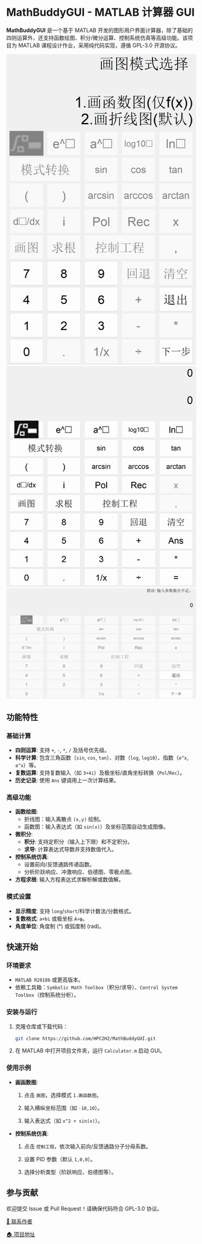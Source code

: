 # MathBuddyGUI - MATLAB 计算器 GUI

**MathBuddyGUI** 是一个基于 MATLAB 开发的图形用户界面计算器，除了基础的四则运算外，还支持函数绘图、积分/微分运算、控制系统仿真等高级功能。该项目为 MATLAB 课程设计作业，采用纯代码实现，遵循 GPL-3.0 开源协议。

![Calculator GUI ScreenShot1](示意图1.png)  
![Calculator GUI ScreenShot2](示意图2.png)  
![Calculator GUI ScreenShot3](示意图3.png)
## 功能特性

### 基础计算
- **四则运算**: 支持 `+`, `-`, `*`, `/` 及括号优先级。
- **科学计算**: 包含三角函数（`sin`, `cos`, `tan`）、对数（`log`, `log10`）、指数（`e^x`, `a^x`）等。
- **复数运算**: 支持复数输入（如 `3+4i`）及极坐标/直角坐标转换（`Pol`/`Rec`）。
- **历史记录**: 使用 `Ans` 键调用上一次计算结果。

### 高级功能
- **函数绘图**:
  - 折线图：输入离散点 `(x,y)` 绘制。
  - 函数图：输入表达式（如 `sin(x)`）及坐标范围自动生成图像。
- **微积分**:
  - **积分**: 支持定积分（输入上下限）和不定积分。
  - **求导**: 计算表达式导数并支持数值代入。
- **控制系统仿真**:
  - 设置前向/反馈通路传递函数。
  - 分析阶跃响应、冲激响应、伯德图、零极点图。
- **方程求根**: 输入方程表达式求解析解或数值解。

### 模式设置
- **显示精度**: 支持 `long`/`short`/科学计数法/分数格式。
- **复数格式**: `a+bi` 或极坐标 `A∠φ`。
- **角度单位**: 角度制 (°) 或弧度制 (rad)。

## 快速开始

### 环境要求
- `MATLAB R2018b` 或更高版本。
- 依赖工具箱：`Symbolic Math Toolbox`（积分/求导）、`Control System Toolbox`（控制系统分析）。

### 安装与运行
1. 克隆仓库或下载代码：
   ```bash
   git clone https://github.com/HPC2H2/MathBuddyGUI.git
2. 在 MATLAB 中打开项目文件夹，运行 `Calculator.m` 启动 GUI。

### 使用示例
- **画函数图**:
  1. 点击 `画图`，选择模式 `1.画函数图`。

  2. 输入横纵坐标范围（如 `-10,10`）。

  3. 输入表达式（如 `x^2 + sin(x)`）。

- **控制系统仿真**:

  1. 点击 `控制工程`，依次输入前向/反馈通路分子分母系数。

  2. 设置 PID 参数（默认 `1,0,0`）。

  3. 选择分析类型（阶跃响应、伯德图等）。

## 参与贡献
欢迎提交 Issue 或 Pull Request！请确保代码符合 GPL-3.0 协议。

[📧 联系作者](mailto:hpc2h2@outlook.com)

[🏠 项目地址](https://github.com/HPC2H2/MathBuddyGUI/)
